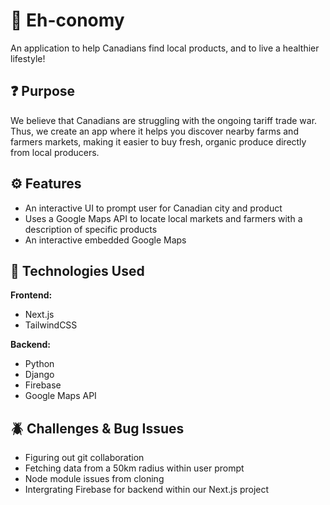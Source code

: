# 🍁 Eh-conomy 
An application to help Canadians find local products, and to live a healthier lifestyle!

## ❓ Purpose
We believe that Canadians are struggling with the ongoing tariff trade war. Thus, we create an app where it helps you discover nearby farms and farmers markets, making it easier to buy fresh, organic produce directly from local producers. 

## ⚙️ Features
* An interactive UI to prompt user for Canadian city and product
* Uses a Google Maps API to locate local markets and farmers with a description of specific products
* An interactive embedded Google Maps

## 📲 Technologies Used
**Frontend:**
* Next.js
* TailwindCSS

**Backend:**
* Python
* Django
* Firebase
* Google Maps API

## 🪲 Challenges & Bug Issues
* Figuring out git collaboration
* Fetching data from a 50km radius within user prompt
* Node module issues from cloning
* Intergrating Firebase for backend within our Next.js project
